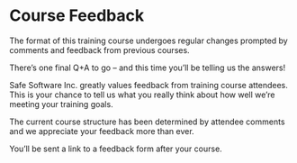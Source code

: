 # Course Feedback #

The format of this training course undergoes regular changes prompted by comments and feedback from previous courses.

There’s one final Q+A to go – and this time you’ll be telling us the answers!

Safe Software Inc. greatly values feedback from training course attendees. This is your chance to tell us what you really think about how well we’re meeting your training goals.

The current course structure has been determined by attendee comments and we appreciate your feedback more than ever.

You’ll be sent a link to a feedback form after your course.

